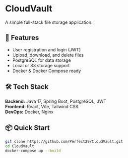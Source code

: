 # CloudVault

A simple full-stack file storage application.

## 🚀 Features
- User registration and login (JWT)
- Upload, download, and delete files
- PostgreSQL for data storage
- Local or S3 storage support
- Docker & Docker Compose ready

## 🛠 Tech Stack
**Backend:** Java 17, Spring Boot, PostgreSQL, JWT  
**Frontend:** React, Vite, Tailwind CSS  
**DevOps:** Docker, Nginx

## 📦 Quick Start
```bash
git clone https://github.com/Perfect29/CloudVault.git
cd CloudVault
docker-compose up --build
